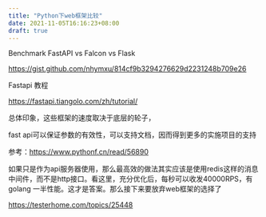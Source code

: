 ```yaml
---
title: "Python下web框架比较"
date: 2021-11-05T16:16:23+08:00
draft: true
---
```


Benchmark FastAPI vs Falcon vs Flask 

https://gist.github.com/nhymxu/814cf9b3294276629d2231248b709e26



Fastapi 教程

https://fastapi.tiangolo.com/zh/tutorial/



总体印象，这些框架的速度取决于底层的轮子，

fast api可以保证参数的有效性，可以支持文档，因而得到更多的实施项目的支持

参考：https://www.pythonf.cn/read/56890



如果只是作为api服务器使用，那么最高效的做法其实应该是使用redis这样的消息中间件，而不是http接口。看这里，充分优化后，每秒可以收发40000RPS，有golang 一半性能。这才是答案。那么接下来要放弃web框架的选择了

https://testerhome.com/topics/25448
